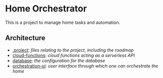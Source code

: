 # Home Orchestrator
This is a project to manage home tasks and automation.

## Architecture
- [.project](/.project): _files relating to the project, including the roadmap_
- [cloud-functions](/cloud-functions): _cloud functions acting as a serverless API_
- [database](/database): _the configuration for the database_
- [orchestration-ui](/orchestration-ui): _user interface through which one can orchestrate the home_